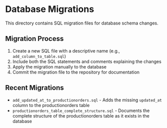 # Database Migrations

This directory contains SQL migration files for database schema changes.

## Migration Process

1. Create a new SQL file with a descriptive name (e.g., `add_column_to_table.sql`)
2. Include both the SQL statements and comments explaining the changes
3. Apply the migration manually to the database
4. Commit the migration file to the repository for documentation

## Recent Migrations

- `add_updated_at_to_productionorders.sql` - Adds the missing `updated_at` column to the productionorders table
- `productionorders_table_complete_structure.sql` - Documents the complete structure of the productionorders table as it exists in the database 